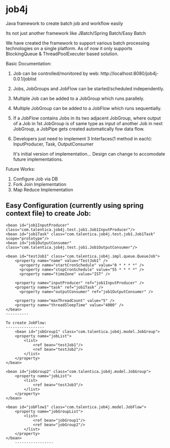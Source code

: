 job4j
=====

Java framework to create batch job and workflow easily 

Its not just another framework like JBatch/Spring Batch/Easy Batch

We have created the framework to support various batch processing technologies on a single platform.
As of now it only supports BlockingQueue & ThreadPoolExecuter based solution.

Basic Documentation:
1. Job can be controlled/monitored by web: http://localhost:8080/job4j-0.0.1/joblist
2. Jobs, JobGroups and JobFlow can be started/scheduled independently.
3. Multiple Job can be added to a JobGroup which runs parallely.
4. Multiple JobGroup can be added to a JobFlow which runs sequentially.
5. If a JobFlow contains Jobs in its two adjacent JobGroup, where output of a Job in 1st JobGroup is of same type as input of another Job in next JobGroup, a JobPipe gets created automatically fow data flow.  
6. Developers just need to implement 3 Interfaces(1 method in each): InputProducer, Task, OutputConsumer
		
	It's initial version of implementation...
	Design can change to accomodate future implementations.

Future Works:
1. Configure Job via DB
2. Fork Join Implementation
3. Map Reduce Implementation

Easy Configuration (currently using spring context file) to create Job:
----------
    <bean id="job1InputProducer" class="com.talentica.job4j.test.job1.Job1InputProducer"/>
    <bean id="job1Task" class="com.talentica.job4j.test.job1.Job1Task" scope="prototype"/>
    <bean id="job1OutputConsumer" class="com.talentica.job4j.test.job1.Job1OutputConsumer"/> 
 	
  	<bean id="testJob1" class="com.talentica.job4j.impl.queue.QueueJob">
	  	<property name="name" value="TestJob1" />
		  <property name="startCronSchedule" value="0 * * * *" />
		  <property name="stopCronSchedule" value="55 * * * *" />				
		  <property name="timeZone" value="IST" />
		
  		<property name="inputProducer" ref="job1InputProducer" />		
	  	<property name="task" ref="job1Task" />
		  <property name="outputConsumer" ref="job1OutputConsumer" />	
		
	  	<property name="maxThreadCount" value="5" />
  		<property name="threadSleepTime" value="4000" />
	</bean>
	----------
	
	To create JobFlow:
	-----------------
		<bean id="jobGroup1" class="com.talentica.job4j.model.JobGroup">
		<property name="jobList">
			<list>
				<ref bean="testJob1"/>
				<ref bean="testJob2"/>
			</list>
		</property>
	</bean>
	
	<bean id="jobGroup2" class="com.talentica.job4j.model.JobGroup">
		<property name="jobList">
			<list>
				<ref bean="testJob3"/>
			</list>
		</property>
	</bean>
	
	<bean id="jobFlow1" class="com.talentica.job4j.model.JobFlow">
		<property name="jobGroupList">
			<list>
				<ref bean="jobGroup1"/>
				<ref bean="jobGroup2"/>
			</list>
		</property>
	</bean>
		-----------------
		
		
